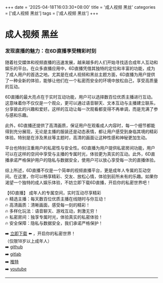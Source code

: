 +++
date = '2025-04-18T16:03:30+08:00'
title = '成人视频 黑丝'
categories = ['成人视频 黑丝']
tags = ['成人视频 黑丝']
+++

# 成人视频 黑丝

### 发现直播的魅力：在6D直播享受精彩时刻

随着社交媒体和视频直播的迅速发展，越来越多的人们开始寻找适合成年人互动和娱乐的平台。在众多直播应用中，6D直播凭借其独特的定位和丰富的功能，成为了成人用户的首选之地。尤其是在成人视频和黑丝主题方面，6D直播为用户提供了一种全新的体验，能够让他们在一个私密而安全的环境中放松自己，享受高质量的互动。

6D直播的最大亮点在于实时互动功能，用户可以选择数百位优质主播进行互动。这意味着你不仅仅是一个观众，更可以通过语音聊天、文本互动与主播建立联系，分享彼此的兴趣和爱好。这样的互动让每一次观看都变得不再单调，而是充满了参与感和乐趣。

此外，6D直播还提供了高清画质，保证用户在观看成人内容时，每一个细节都能得到充分展现，无论是主播的服装还是动态表情，都让用户感受到身临其境的精彩体验。特别是在涉及黑丝等主题时，高清的画面让这种性感和神秘更加生动。

平台也特别注重用户的私密性与安全性。6D直播为用户提供私密房间功能，用户可以在这样的空间中享受与主播的专属时光，体验更为真实的互动。此外，6D直播承诺严格保护用户的隐私与数据安全，使用户可以放心享受每一次的直播体验。

综上所述，6D直播不仅是一个简单的视频直播平台，更是成年人专属的互动空间。在这里，你可以畅享精彩、交友、放松心情，体验到前所未有的乐趣。如果你渴望一个独特的成人娱乐体验，不妨立即下载6D直播，开启你的私密世界吧！

【6D直播】
成年人的专属空间，实时互动尽享精彩\
🔥 精选主播：每天数百位优质主播在线随时与你互动！\
🔥 高清画质：清晰画面，感受每一刻的精彩！\
🔥 多样化玩法：语音聊天、游戏互动，刺激无穷！\
🔥 私密房间：独享专属时光，体验真实的私密体验！\
🔥 安全保障：隐私与数据安全，我们承诺严格保护！

➡️ [立即下载](https://down123.s3.ap-east-1.amazonaws.com/down/down.html?channelCode=blog) ⬅️ ，开启你的私密世界！\
（仅限18岁以上成年人）\
➡️ [github](https://aldult-live.github.io/)\
➡️ [gitlab](https://seo-09598d.gitlab.io/)\
➡️ [推特](https://x.com/wegame33)\
➡️ [youtube](https://www.youtube.com/@6Dlive)

---
